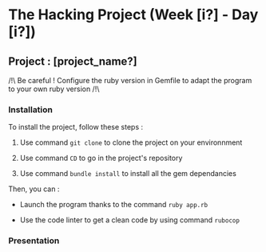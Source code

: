 # The Hacking Project (Week [i?] - Day [i?])

## Project : [project_name?]

/!\ Be careful ! Configure the ruby version in Gemfile to adapt the program to your own ruby version /!\

### Installation

To install the project, follow these steps :
1. Use command `git clone` to clone the project on your environnment

2. Use command `CD` to go in the project's repository

3. Use command `bundle install` to install all the gem dependancies


Then, you can :
- Launch the program thanks to the command `ruby app.rb`

- Use the code linter to get a clean code by using command `rubocop`

### Presentation

